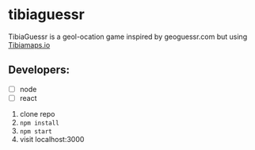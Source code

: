 # tibiaguessr
TibiaGuessr is a geol-ocation game inspired by geoguessr.com but using [Tibiamaps.io](https://github.com/tibiamaps/tibia-map-data)

## Developers:

- [ ] node
- [ ] react

1. clone repo
2. `npm install`
3. `npm start`
4. visit localhost:3000
